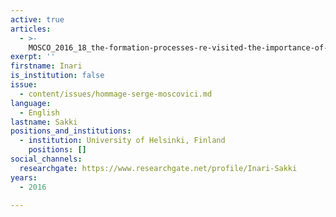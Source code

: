 ```yaml
---
active: true
articles:
  - >-
    MOSCO_2016_18_the-formation-processes-re-visited-the-importance-of-naturalized-representations
exerpt: ''
firstname: Inari
is_institution: false
issue:
  - content/issues/hommage-serge-moscovici.md
language:
  - English
lastname: Sakki
positions_and_institutions:
  - institution: University of Helsinki, Finland
    positions: []
social_channels:
  researchgate: https://www.researchgate.net/profile/Inari-Sakki
years:
  - 2016

---
```

